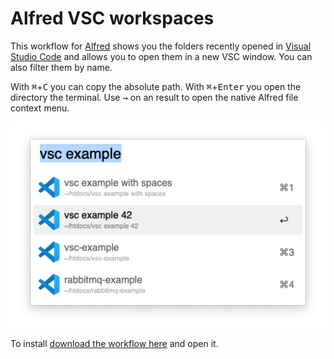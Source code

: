 # Alfred VSC workspaces

This workflow for [Alfred](https://www.alfredapp.com/) shows you the folders recently opened in [Visual Studio Code](https://code.visualstudio.com/) and allows you to open them in a new VSC window. You can also filter them by name.

With <kbd>⌘</kbd>+<kbd>C</kbd> you can copy the absolute path. With <kbd>⌘</kbd>+<kbd>Enter</kbd> you open the directory the terminal. Use <kbd>→</kbd> on an result to open the native Alfred file context menu.

![Image of the workflow with filtering](docs/vsc-workspaces.png)

To install [download the workflow here](https://github.com/stroebjo/alfred-vsc-workspaces/releases) and open it.
